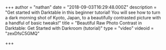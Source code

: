+++
author = "nathan"
date = "2018-09-03T16:29:48.000Z"
description = "Get started with Darktable in this beginner tutorial! You will see how to turn a dark morning shot of Kyoto, Japan, to a beautifully contrasted picture with a handful of basic tweaks!"
title = "Beautiful Raw Photo Contrast in Darktable: Get Started with Darkroom (tutorial)"
type = "video"
videoid = "zexDfsC5GMQ"

+++

